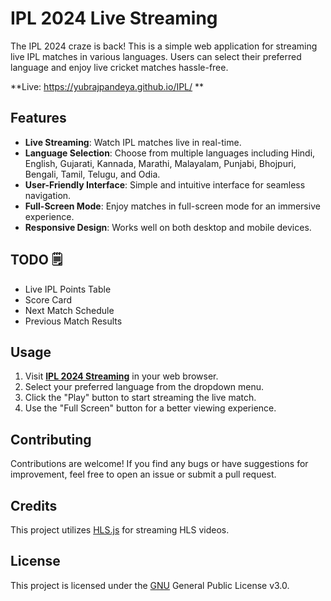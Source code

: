 # IPL 2024 Live Streaming

The IPL 2024 craze is back! This is a simple web application for streaming live IPL matches in various languages. Users can select their preferred language and enjoy live cricket matches hassle-free.

**Live: https://yubrajpandeya.github.io/IPL/ **

## Features

- **Live Streaming**: Watch IPL matches live in real-time.
- **Language Selection**: Choose from multiple languages including Hindi, English, Gujarati, Kannada, Marathi, Malayalam, Punjabi, Bhojpuri, Bengali, Tamil, Telugu, and Odia.
- **User-Friendly Interface**: Simple and intuitive interface for seamless navigation.
- **Full-Screen Mode**: Enjoy matches in full-screen mode for an immersive experience.
- **Responsive Design**: Works well on both desktop and mobile devices.

## TODO 🗒️
  - Live IPL Points Table
  - Score Card
  - Next Match Schedule
  - Previous Match Results

## Usage

1. Visit **[IPL 2024 Streaming]((https://yubrajpandeya.github.io/IPL/))** in your web browser.
2. Select your preferred language from the dropdown menu.
3. Click the "Play" button to start streaming the live match.
4. Use the "Full Screen" button for a better viewing experience.

## Contributing

Contributions are welcome! If you find any bugs or have suggestions for improvement, feel free to open an issue or submit a pull request.

## Credits

This project utilizes [HLS.js](https://github.com/video-dev/hls.js/) for streaming HLS videos.

## License

This project is licensed under the [GNU](LICENSE) General Public License v3.0.
